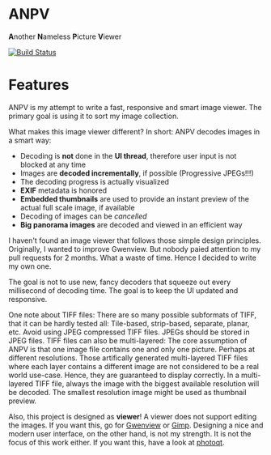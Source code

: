 # ANPV

**A**nother **N**ameless **P**icture **V**iewer

[![Build Status](https://dev.azure.com/tommbrt/tommbrt/_apis/build/status/derselbst.ANPV?branchName=azure-pipelines)](https://dev.azure.com/tommbrt/tommbrt/_build/latest?definitionId=7&branchName=azure-pipelines)

# Features

ANPV is my attempt to write a fast, responsive and smart image viewer. The primary goal is using it to sort my image collection.

What makes this image viewer different? In short: ANPV decodes images in a smart way:

* Decoding is **not** done in the **UI thread**, therefore user input is not blocked at any time
* Images are **decoded incrementally**, if possible (Progressive JPEGs!!!)
* The decoding progress is actually visualized
* **EXIF** metadata is honored
* **Embedded thumbnails** are used to provide an instant preview of the actual full scale image, if available
* Decoding of images can be *cancelled*
* **Big panorama images** are decoded and viewed in an efficient way

I haven't found an image viewer that follows those simple design principles. Originally, I wanted to improve Gwenview. But nobody paied attention to my pull requests for 2 months. What a waste of time. Hence I decided to write my own one.

The goal is not to use new, fancy decoders that squeeze out every millisecond of decoding time. The goal is to keep the UI updated and responsive.

One note about TIFF files: There are so many possible subformats of TIFF, that it can be hardly tested all: Tile-based, strip-based, separate, planar, etc. Avoid using JPEG compressed TIFF files. JPEGs should be stored in JPEG files. TIFF files can also be multi-layered: The core assumption of ANPV is that one image file contains one and only one picture. Perhaps at different resolutions. Those artifically generated multi-layered TIFF files where each layer contains a different image are not considered to be a real world use-case. Hence, they are guaranteed to display correctly. In a multi-layered TIFF file, always the image with the biggest available resolution will be decoded. The smallest resolution image might be used as thumbnail preview.

Also, this project is designed as **viewer**! A viewer does not support editing the images. If you want this, go for [Gwenview](https://userbase.kde.org/Gwenview) or [Gimp](https://www.gimp.org/). Designing a nice and modern user interface, on the other hand, is not my strength. It is not the focus of this work either. If you want this, have a look at [photoqt](https://photoqt.org/).
